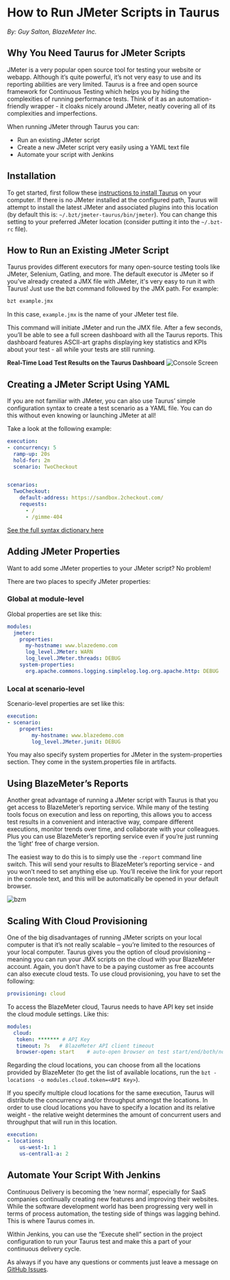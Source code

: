 # How to Run JMeter Scripts in Taurus

_By: Guy Salton, BlazeMeter Inc._

## Why You Need Taurus for JMeter Scripts
JMeter is a very popular open source tool for testing your website or webapp. Although it’s quite powerful, it’s not very easy to use and its reporting abilities are very limited. Taurus is a free and open source framework for Continuous Testing which helps you by hiding the complexities of running performance tests. Think of it as an automation-friendly wrapper - it cloaks nicely around JMeter, neatly covering all of its complexities and imperfections. 

When running JMeter through Taurus you can:

 - Run an existing JMeter script
 - Create a new JMeter script very easily using a YAML text file
 - Automate your script with Jenkins

## Installation
To get started, first follow these [instructions to install Taurus](/docs/Installation/) on your computer. 
If there is no JMeter installed at the configured path, Taurus will attempt to install the latest JMeter and associated plugins into this location (by default this is: `~/.bzt/jmeter-taurus/bin/jmeter`). You can change this setting to your preferred JMeter location (consider putting it into the `~/.bzt-rc` file). 


## How to Run an Existing JMeter Script

Taurus provides different executors for many open-source testing tools like JMeter, Selenium, Gatling, and more. The default executor is JMeter so if you’ve already created a JMX file with JMeter, it's very easy to run it with Taurus! Just use the bzt command followed by the JMX path. For example:

```bash
bzt example.jmx
```

In this case, `example.jmx` is the name of your JMeter test file.

This command will initiate JMeter and run the JMX file. After a few seconds, you’ll be able to see a full screen dashboard with all the Taurus reports. This dashboard features ASCII-art graphs displaying key statistics and KPIs about your test - all while your tests are still running. 


__Real-Time Load Test Results on the Taurus Dashboard__
![Console Screen](console2.png)


## Creating a JMeter Script Using YAML

If you are not familiar with JMeter, you can also use Taurus’ simple configuration syntax to create a test scenario as a YAML file. You can do this without even knowing or launching JMeter at all!  

Take a look at the following example:

```yaml
execution:
- concurrency: 5
  ramp-up: 20s
  hold-for: 2m
  scenario: TwoCheckout


scenarios:
  TwoCheckout:
    default-address: https://sandbox.2checkout.com/
    requests: 
      - /
      - /gimme-404
```

[See the full syntax dictionary here](/docs/JMeter/#Building-Test-Plan-from-Config) 


## Adding JMeter Properties 

Want to add some JMeter properties to your JMeter script? No problem!

There are two places to specify JMeter properties: 

### Global at module-level 

Global properties are set like this:

```yaml
modules:
  jmeter:
    properties:
      my-hostname: www.blazedemo.com
      log_level.JMeter: WARN
      log_level.JMeter.threads: DEBUG
    system-properties:
      org.apache.commons.logging.simplelog.log.org.apache.http: DEBUG
```
### Local at scenario-level

Scenario-level properties are set like this:
```yaml
execution:
- scenario: 
    properties:
        my-hostname: www.blazedemo.com
        log_level.JMeter.junit: DEBUG
```

You may also specify system properties for JMeter in the system-properties section. They come in the system.properties file in artifacts.


## Using BlazeMeter’s Reports

Another great advantage of running a JMeter script with Taurus is that you get access to BlazeMeter’s reporting service. While many of the testing tools focus on execution and less on reporting, this allows you to access test results in a convenient and interactive way, compare different executions, monitor trends over time, and collaborate with your colleagues. Plus you can use BlazeMeter’s reporting service even if you’re just running the ‘light’ free of charge version. 

The easiest way to do this is to simply use the `-report` command line switch. This will send your results to BlazeMeter’s reporting service - and you won’t need to set anything else up. You’ll receive the link for your report in the console text, and this will be automatically be opened in your default browser.

![bzm](blazemeter1.png)

## Scaling With Cloud Provisioning

One of the big disadvantages of running JMeter scripts on your local computer is that it’s not really scalable – you’re limited to the resources of your local computer. Taurus gives you the option of cloud provisioning – meaning you can run your JMX scripts on the cloud with your BlazeMeter account. Again, you don’t have to be a paying customer as free accounts can also execute cloud tests. To use cloud provisioning, you have to set the following:

```yaml
provisioning: cloud
```

To access the BlazeMeter cloud, Taurus needs to have API key set inside the cloud module settings. Like this:

```yaml
modules:
  cloud:
   token: ******* # API Key
   timeout: 7s   # BlazeMeter API client timeout
   browser-open: start    # auto-open browser on test start/end/both/none
```

Regarding the cloud locations, you can choose from all the locations provided by BlazeMeter (to get the list of available locations, run the `bzt -locations -o modules.cloud.token=<API Key>`).

If you specify multiple cloud locations for the same execution, Taurus will distribute the concurrency and/or throughput amongst the locations. In order to use cloud locations you have to specify a location and its relative weight - the relative weight determines the amount of concurrent users and throughput that will run in this location.

```yaml
execution:
- locations:
    us-west-1: 1
    us-central1-a: 2
```

## Automate Your Script With Jenkins

Continuous Delivery is becoming the ‘new normal’, especially for SaaS companies continually creating new features and improving their websites. While the software development world has been progressing very well in terms of process automation, the testing side of things was lagging behind.  This is where Taurus comes in.

Within Jenkins, you can use the “Execute shell” section in the project configuration to run your Taurus test and make this a part of your continuous delivery cycle.


As always if you have any questions or comments just leave a message on [GitHub Issues](https://github.com/Blazemeter/taurus/issues). 

